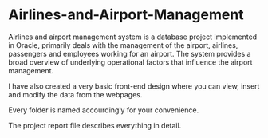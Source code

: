 # Airlines-and-Airport-Management
Airlines and airport management system is a database project implemented in Oracle, primarily deals with the management of the airport, airlines, passengers and employees working for an airport. The system provides a broad overview of underlying operational factors that influence the airport management.  
  
I have also created a very basic front-end design where you can view, insert and modify the data from the webpages. 
  
Every folder is named accourdingly for your convenience.  
  
The project report file describes everything in detail.  
